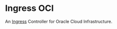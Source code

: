 # Ingress OCI

An [Ingress][0] Controller for Oracle Cloud Infrastructure.

[0]: https://kubernetes.io/docs/concepts/services-networking/ingress/
